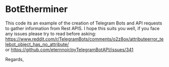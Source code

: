 # BotEtherminer
This code its an example of the creation of Telegram Bots and API requests to gather information from Rest APIS.
I hope this suits you well, if you face any issues please try to read before asking:
https://www.reddit.com/r/TelegramBots/comments/o2z8ox/attributeerror_telebot_object_has_no_attribute/  
or 
https://github.com/eternnoir/pyTelegramBotAPI/issues/341

Regards,
